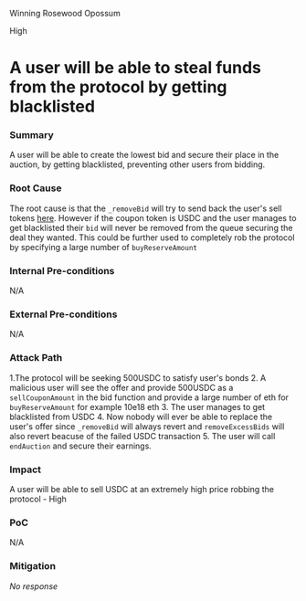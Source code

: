Winning Rosewood Opossum

High

# A user will be able to steal funds from the protocol by getting blacklisted

### Summary

A user will be able to create the lowest bid and secure their place in the auction, by getting blacklisted, preventing other users from bidding.

### Root Cause

The root cause is that the `_removeBid` will try to send back the user's sell tokens [here](https://github.com/sherlock-audit/2024-12-plaza-finance/blob/14a962c52a8f4731bbe4655a2f6d0d85e144c7c2/plaza-evm/src/Auction.sol#L325). However if the coupon token is USDC and the user manages to get blacklisted their `bid` will never be removed from the queue securing the deal they wanted. This could be further used to completely rob the protocol by specifying a large number of `buyReserveAmount`


### Internal Pre-conditions

N/A

### External Pre-conditions

N/A

### Attack Path

1.The protocol will be seeking 500USDC to satisfy user's bonds 
2. A malicious user will see the offer and provide 500USDC as a `sellCouponAmount` in the bid function and provide a large number of eth for `buyReserveAmount` for example 10e18 eth
3. The user manages to get blacklisted from USDC
4. Now nobody will ever be able to replace the user's offer since `_removeBid` will always revert and `removeExcessBids` will also revert beacuse of the failed USDC transaction
5. The user will call `endAuction` and secure their earnings.

### Impact

A user will be able to sell USDC at an extremely high price robbing the protocol - High

### PoC

N/A

### Mitigation

_No response_